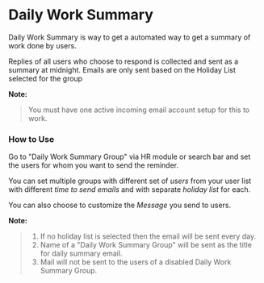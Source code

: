 # Daily Work Summary

Daily Work Summary is way to get a automated way to get a summary of work done by users.

Replies of all users who choose to respond is collected and sent as a summary at midnight. Emails are only sent based on the Holiday List selected for the group 

**Note:**
> You must have one active incoming email account setup for this to work.



### How to Use

Go to "Daily Work Summary Group" via HR module or search bar and set the users for whom you want to send the reminder.

You can set multiple groups with different set of _users_ from your user list with different _time to send emails_ and with separate _holiday list_ for each.

You can also choose to customize the _Message_ you send to users.

**Note:**
>1. If no holiday list is selected then the email will be sent every day.
>2. Name of a "Daily Work Summary Group" will be sent as the title for daily summary email.
>3. Mail will not be sent to the users of a disabled Daily Work Summary Group.

